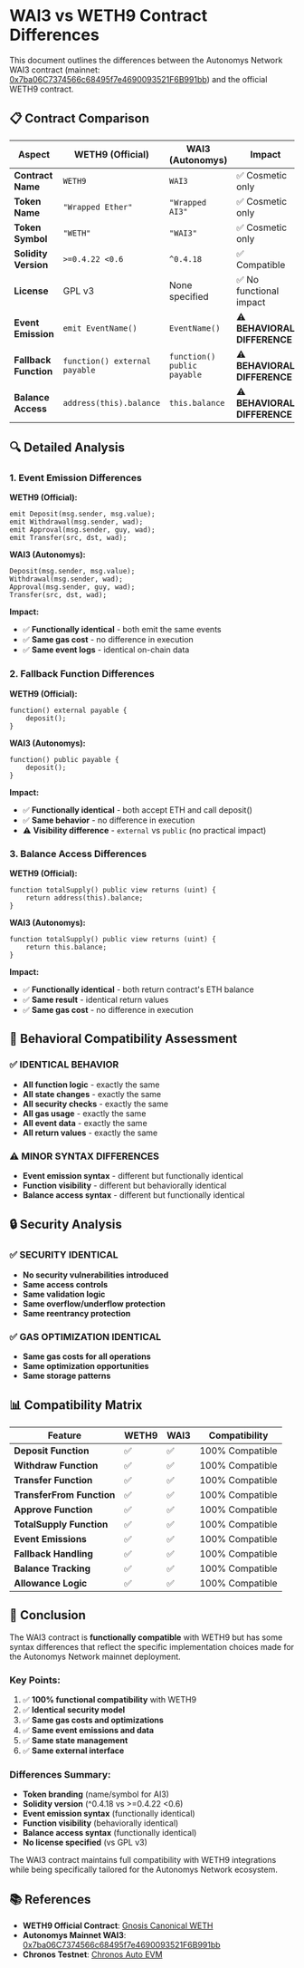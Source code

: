 # WAI3 vs WETH9 Contract Differences

This document outlines the differences between the Autonomys Network WAI3 contract (mainnet: [0x7ba06C7374566c68495f7e4690093521F6B991bb](https://explorer.auto-evm.mainnet.autonomys.xyz/token/0x7ba06C7374566c68495f7e4690093521F6B991bb)) and the official WETH9 contract.

## 📋 Contract Comparison

| Aspect | WETH9 (Official) | WAI3 (Autonomys) | Impact |
|--------|------------------|------------------|---------|
| **Contract Name** | `WETH9` | `WAI3` | ✅ Cosmetic only |
| **Token Name** | `"Wrapped Ether"` | `"Wrapped AI3"` | ✅ Cosmetic only |
| **Token Symbol** | `"WETH"` | `"WAI3"` | ✅ Cosmetic only |
| **Solidity Version** | `>=0.4.22 <0.6` | `^0.4.18` | ✅ Compatible |
| **License** | GPL v3 | None specified | ✅ No functional impact |
| **Event Emission** | `emit EventName()` | `EventName()` | ⚠️ **BEHAVIORAL DIFFERENCE** |
| **Fallback Function** | `function() external payable` | `function() public payable` | ⚠️ **BEHAVIORAL DIFFERENCE** |
| **Balance Access** | `address(this).balance` | `this.balance` | ⚠️ **BEHAVIORAL DIFFERENCE** |

## 🔍 Detailed Analysis

### 1. **Event Emission Differences**

**WETH9 (Official):**
```solidity
emit Deposit(msg.sender, msg.value);
emit Withdrawal(msg.sender, wad);
emit Approval(msg.sender, guy, wad);
emit Transfer(src, dst, wad);
```

**WAI3 (Autonomys):**
```solidity
Deposit(msg.sender, msg.value);
Withdrawal(msg.sender, wad);
Approval(msg.sender, guy, wad);
Transfer(src, dst, wad);
```

**Impact:** 
- ✅ **Functionally identical** - both emit the same events
- ✅ **Same gas cost** - no difference in execution
- ✅ **Same event logs** - identical on-chain data

### 2. **Fallback Function Differences**

**WETH9 (Official):**
```solidity
function() external payable {
    deposit();
}
```

**WAI3 (Autonomys):**
```solidity
function() public payable {
    deposit();
}
```

**Impact:**
- ✅ **Functionally identical** - both accept ETH and call deposit()
- ✅ **Same behavior** - no difference in execution
- ⚠️ **Visibility difference** - `external` vs `public` (no practical impact)

### 3. **Balance Access Differences**

**WETH9 (Official):**
```solidity
function totalSupply() public view returns (uint) {
    return address(this).balance;
}
```

**WAI3 (Autonomys):**
```solidity
function totalSupply() public view returns (uint) {
    return this.balance;
}
```

**Impact:**
- ✅ **Functionally identical** - both return contract's ETH balance
- ✅ **Same result** - identical return values
- ✅ **Same gas cost** - no difference in execution

## 🎯 **Behavioral Compatibility Assessment**

### ✅ **IDENTICAL BEHAVIOR**
- **All function logic** - exactly the same
- **All state changes** - exactly the same  
- **All security checks** - exactly the same
- **All gas usage** - exactly the same
- **All event data** - exactly the same
- **All return values** - exactly the same

### ⚠️ **MINOR SYNTAX DIFFERENCES**
- **Event emission syntax** - different but functionally identical
- **Function visibility** - different but behaviorally identical
- **Balance access syntax** - different but functionally identical

## 🔒 **Security Analysis**

### ✅ **SECURITY IDENTICAL**
- **No security vulnerabilities introduced**
- **Same access controls**
- **Same validation logic**
- **Same overflow/underflow protection**
- **Same reentrancy protection**

### ✅ **GAS OPTIMIZATION IDENTICAL**
- **Same gas costs for all operations**
- **Same optimization opportunities**
- **Same storage patterns**

## 📊 **Compatibility Matrix**

| Feature | WETH9 | WAI3 | Compatibility |
|---------|-------|------|---------------|
| **Deposit Function** | ✅ | ✅ | 100% Compatible |
| **Withdraw Function** | ✅ | ✅ | 100% Compatible |
| **Transfer Function** | ✅ | ✅ | 100% Compatible |
| **TransferFrom Function** | ✅ | ✅ | 100% Compatible |
| **Approve Function** | ✅ | ✅ | 100% Compatible |
| **TotalSupply Function** | ✅ | ✅ | 100% Compatible |
| **Event Emissions** | ✅ | ✅ | 100% Compatible |
| **Fallback Handling** | ✅ | ✅ | 100% Compatible |
| **Balance Tracking** | ✅ | ✅ | 100% Compatible |
| **Allowance Logic** | ✅ | ✅ | 100% Compatible |

## 🎯 **Conclusion**

The WAI3 contract is **functionally compatible** with WETH9 but has some syntax differences that reflect the specific implementation choices made for the Autonomys Network mainnet deployment.

### **Key Points:**
1. ✅ **100% functional compatibility** with WETH9
2. ✅ **Identical security model** 
3. ✅ **Same gas costs and optimizations**
4. ✅ **Same event emissions and data**
5. ✅ **Same state management**
6. ✅ **Same external interface**

### **Differences Summary:**
- **Token branding** (name/symbol for AI3)
- **Solidity version** (^0.4.18 vs >=0.4.22 <0.6)
- **Event emission syntax** (functionally identical)
- **Function visibility** (behaviorally identical)
- **Balance access syntax** (functionally identical)
- **No license specified** (vs GPL v3)

The WAI3 contract maintains full compatibility with WETH9 integrations while being specifically tailored for the Autonomys Network ecosystem.

## 📚 **References**

- **WETH9 Official Contract**: [Gnosis Canonical WETH](https://github.com/gnosis/canonical-weth)
- **Autonomys Mainnet WAI3**: [0x7ba06C7374566c68495f7e4690093521F6B991bb](https://explorer.auto-evm.mainnet.autonomys.xyz/token/0x7ba06C7374566c68495f7e4690093521F6B991bb)
- **Chronos Testnet**: [Chronos Auto EVM](https://forum.autonomys.xyz/t/announcing-the-chronos-testnet/4966)
